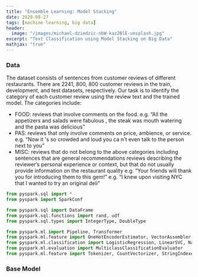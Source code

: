 ```yaml
---
title: "Ensemble Learning: Model Stacking"
date: 2020-08-27
tags: [machine learning, big data]
header:
  image: "/images/michael-dziedzic-nbW-kaz2BlE-unsplash.jpg"
excerpt: "Text Classification using Model Stacking on Big Data"
mathjax: "true"
---
```


### Data

The dataset consists of sentences from customer reviews of different restaurants. There are 2241, 800, 800 customer reviews in the train, development, and test datasets, respectively. Our task is to identify the category of each customer review using the review text and the trained model.
The categories include:<br/>
* FOOD: reviews that involve comments on the food.
e.g. “All the appetizers and salads were fabulous , the steak was mouth watering and the pasta was delicious”
* PAS: reviews that only involve comments on price, ambience, or service.
e.g. “Now it 's so crowded and loud you ca n't even talk to the person next to you”
* MISC: reviews that do not belong to the above categories including sentences that are general recommendations reviews describing the reviewer’s personal experience or context, but that do not usually provide information on the restaurant quality
e.g. “Your friends will thank you for introducing them to this gem!”
e.g. “I knew upon visiting NYC that I wanted to try an original deli”

```python
from pyspark.sql import *
from pyspark import SparkConf

from pyspark.sql import DataFrame
from pyspark.sql.functions import rand, udf
from pyspark.sql.types import IntegerType, DoubleType

from pyspark.ml import Pipeline, Transformer
from pyspark.ml.feature import OneHotEncoderEstimator, VectorAssembler
from pyspark.ml.classification import LogisticRegression, LinearSVC, NaiveBayes
from pyspark.ml.evaluation import MulticlassClassificationEvaluator
from pyspark.ml.feature import Tokenizer, CountVectorizer, StringIndexer
```


### Base Model
